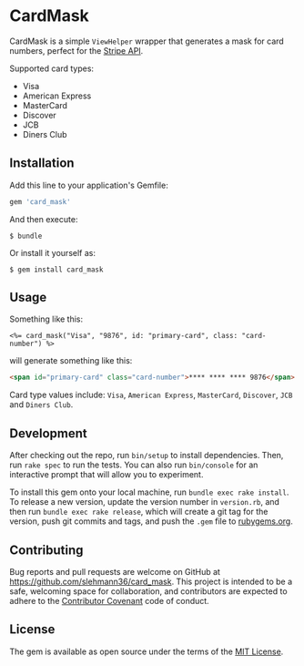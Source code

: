 # CardMask

CardMask is a simple `ViewHelper` wrapper that generates a mask for card numbers, perfect for the [Stripe API](https://stripe.com/docs/api).

Supported card types:
- Visa
- American Express
- MasterCard
- Discover
- JCB
- Diners Club

## Installation

Add this line to your application's Gemfile:

```ruby
gem 'card_mask'
```

And then execute:

    $ bundle

Or install it yourself as:

    $ gem install card_mask

## Usage

Something like this:
``` erb
<%= card_mask("Visa", "9876", id: "primary-card", class: "card-number") %>
```
will generate something like this:
``` html
<span id="primary-card" class="card-number">**** **** **** 9876</span>
```

Card type values include: `Visa`, `American Express`, `MasterCard`, `Discover`, `JCB` and `Diners Club`.

## Development

After checking out the repo, run `bin/setup` to install dependencies. Then, run `rake spec` to run the tests. You can also run `bin/console` for an interactive prompt that will allow you to experiment.

To install this gem onto your local machine, run `bundle exec rake install`. To release a new version, update the version number in `version.rb`, and then run `bundle exec rake release`, which will create a git tag for the version, push git commits and tags, and push the `.gem` file to [rubygems.org](https://rubygems.org).

## Contributing

Bug reports and pull requests are welcome on GitHub at https://github.com/slehmann36/card_mask. This project is intended to be a safe, welcoming space for collaboration, and contributors are expected to adhere to the [Contributor Covenant](http://contributor-covenant.org) code of conduct.


## License

The gem is available as open source under the terms of the [MIT License](http://opensource.org/licenses/MIT).

